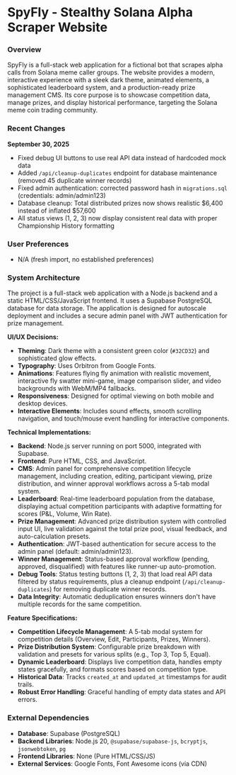 # SpyFly - Stealthy Solana Alpha Scraper Website

### Overview
SpyFly is a full-stack web application for a fictional bot that scrapes alpha calls from Solana meme caller groups. The website provides a modern, interactive experience with a sleek dark theme, animated elements, a sophisticated leaderboard system, and a production-ready prize management CMS. Its core purpose is to showcase competition data, manage prizes, and display historical performance, targeting the Solana meme coin trading community.

### Recent Changes
**September 30, 2025**
- Fixed debug UI buttons to use real API data instead of hardcoded mock data
- Added `/api/cleanup-duplicates` endpoint for database maintenance (removed 45 duplicate winner records)
- Fixed admin authentication: corrected password hash in `migrations.sql` (credentials: admin/admin123)
- Database cleanup: Total distributed prizes now shows realistic $6,400 instead of inflated $57,600
- All status views (1, 2, 3) now display consistent real data with proper Championship History formatting

### User Preferences
- N/A (fresh import, no established preferences)

### System Architecture
The project is a full-stack web application with a Node.js backend and a static HTML/CSS/JavaScript frontend. It uses a Supabase PostgreSQL database for data storage. The application is designed for autoscale deployment and includes a secure admin panel with JWT authentication for prize management.

**UI/UX Decisions:**
- **Theming**: Dark theme with a consistent green color (`#32CD32`) and sophisticated glow effects.
- **Typography**: Uses Orbitron from Google Fonts.
- **Animations**: Features flying fly animation with realistic movement, interactive fly swatter mini-game, image comparison slider, and video backgrounds with WebM/MP4 fallbacks.
- **Responsiveness**: Designed for optimal viewing on both mobile and desktop devices.
- **Interactive Elements**: Includes sound effects, smooth scrolling navigation, and touch/mouse event handling for interactive components.

**Technical Implementations:**
- **Backend**: Node.js server running on port 5000, integrated with Supabase.
- **Frontend**: Pure HTML, CSS, and JavaScript.
- **CMS**: Admin panel for comprehensive competition lifecycle management, including creation, editing, participant viewing, prize distribution, and winner approval workflows across a 5-tab modal system.
- **Leaderboard**: Real-time leaderboard population from the database, displaying actual competition participants with adaptive formatting for scores (P&L, Volume, Win Rate).
- **Prize Management**: Advanced prize distribution system with controlled input UI, live validation against the total prize pool, visual feedback, and auto-calculation presets.
- **Authentication**: JWT-based authentication for secure access to the admin panel (default: admin/admin123).
- **Winner Management**: Status-based approval workflow (pending, approved, disqualified) with features like runner-up auto-promotion.
- **Debug Tools**: Status testing buttons (1, 2, 3) that load real API data filtered by status requirements, plus a cleanup endpoint (`/api/cleanup-duplicates`) for removing duplicate winner records.
- **Data Integrity**: Automatic deduplication ensures winners don't have multiple records for the same competition.

**Feature Specifications:**
- **Competition Lifecycle Management**: A 5-tab modal system for competition details (Overview, Edit, Participants, Prizes, Winners).
- **Prize Distribution System**: Configurable prize breakdown with validation and presets for various splits (e.g., Top 3, Top 5, Equal).
- **Dynamic Leaderboard**: Displays live competition data, handles empty states gracefully, and formats scores based on competition type.
- **Historical Data**: Tracks `created_at` and `updated_at` timestamps for audit trails.
- **Robust Error Handling**: Graceful handling of empty data states and API errors.

### External Dependencies
- **Database**: Supabase (PostgreSQL)
- **Backend Libraries**: Node.js 20, `@supabase/supabase-js`, `bcryptjs`, `jsonwebtoken`, `pg`
- **Frontend Libraries**: None (Pure HTML/CSS/JS)
- **External Services**: Google Fonts, Font Awesome icons (via CDN)